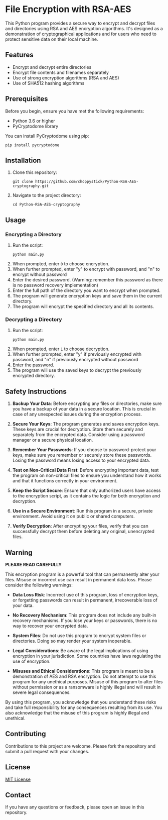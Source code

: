 # File Encryption with RSA-AES

This Python program provides a secure way to encrypt and decrypt files and directories using RSA and AES encryption algorithms. It's designed as a demonstration of cryptographical applications and for users who need to protect sensitive data on their local machine.

## Features

- Encrypt and decrypt entire directories
- Encrypt file contents and filenames separately
- Use of strong encryption algorithms (RSA and AES)
- Use of SHA512 hashing algorithms 

## Prerequisites

Before you begin, ensure you have met the following requirements:

- Python 3.6 or higher
- PyCryptodome library

You can install PyCryptodome using pip:

```
pip install pycryptodome
```

## Installation

1. Clone this repository:
   ```
   git clone https://github.com/choppystick/Python-RSA-AES-cryptography.git
   ```
2. Navigate to the project directory:
   ```
   cd Python-RSA-AES-cryptography
   ```

## Usage

### Encrypting a Directory

1. Run the script:
   ```
   python main.py
   ```
2. When prompted, enter `0` to choose encryption.
3. When further prompted, enter "y" to encrypt with password, and "n" to encrypt without password
4. Enter the desired password. (Warning: remember this password as there is no password recovery implementation)
5. Enter the full path of the directory you want to encrypt when prompted.
6. The program will generate encryption keys and save them in the current directory.
7. The program will encrypt the specified directory and all its contents.

### Decrypting a Directory

1. Run the script:
   ```
   python main.py
   ```
2. When prompted, enter `1` to choose decryption.
3. When further prompted, enter "y" if previously encrypted with password, and "n" if previously encrypted without password
3. Enter the password.
4. The program will use the saved keys to decrypt the previously encrypted directory.

## Safety Instructions

1. **Backup Your Data**: Before encrypting any files or directories, make sure you have a backup of your data in a secure location. This is crucial in case of any unexpected issues during the encryption process.

2. **Secure Your Keys**: The program generates and saves encryption keys. These keys are crucial for decryption. Store them securely and separately from the encrypted data. Consider using a password manager or a secure physical location.

3. **Remember Your Passwords**: If you choose to password-protect your keys, make sure you remember or securely store these passwords. Losing the password means losing access to your encrypted data.

4. **Test on Non-Critical Data First**: Before encrypting important data, test the program on non-critical files to ensure you understand how it works and that it functions correctly in your environment.

5. **Keep the Script Secure**: Ensure that only authorized users have access to the encryption script, as it contains the logic for both encryption and decryption.

6. **Use in a Secure Environment**: Run this program in a secure, private environment. Avoid using it on public or shared computers. 

7. **Verify Decryption**: After encrypting your files, verify that you can successfully decrypt them before deleting any original, unencrypted files.

## Warning

**PLEASE READ CAREFULLY**

This encryption program is a powerful tool that can permanently alter your files. Misuse or incorrect use can result in permanent data loss. Please consider the following warnings:

- **Data Loss Risk**: Incorrect use of this program, loss of encryption keys, or forgetting passwords can result in permanent, irrecoverable loss of your data.

- **No Recovery Mechanism**: This program does not include any built-in recovery mechanisms. If you lose your keys or passwords, there is no way to recover your encrypted data.

- **System Files**: Do not use this program to encrypt system files or directories. Doing so may render your system inoperable.

- **Legal Considerations**: Be aware of the legal implications of using encryption in your jurisdiction. Some countries have laws regulating the use of encryption. 

- **Misuses and Ethical Considerations**: This program is meant to be a demonstration of AES and RSA encryption. Do not attempt to use this program for any unethical purposes. Misuse of this program to alter files without permission or as a ransomware is highly illegal and will result in severe legal consequences.

By using this program, you acknowledge that you understand these risks and take full responsibility for any consequences resulting from its use. You also acknowledge that the misuse of this program is highly illegal and unethical.

## Contributing

Contributions to this project are welcome. Please fork the repository and submit a pull request with your changes.

## License

[MIT License](https://opensource.org/licenses/MIT)

## Contact

If you have any questions or feedback, please open an issue in this repository.

